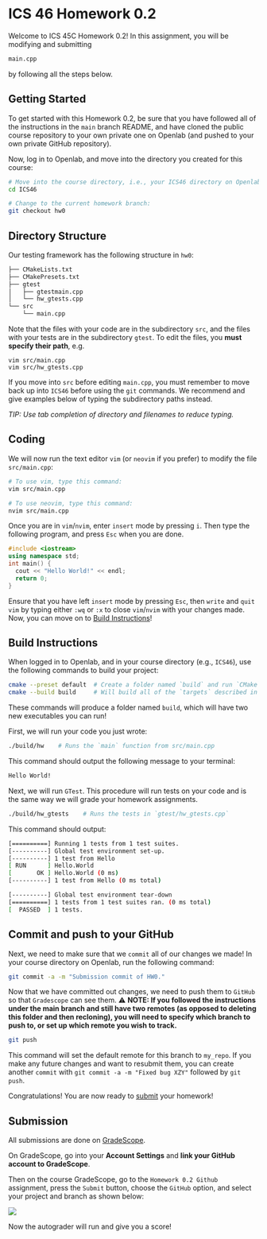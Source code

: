 # ICS 46 Homework 0.2

Welcome to ICS 45C Homework 0.2! In this assignment, you will be modifying and submitting

```bash
main.cpp
```
by following all the steps below. 

## Getting Started

To get started with this Homework 0.2, be sure that you have followed all of the instructions in the `main` branch README, and have cloned the public course repository to your own private one on Openlab (and pushed to your own private GitHub repository).

Now, log in to Openlab, and move into the directory you created for this course:

```bash
# Move into the course directory, i.e., your ICS46 directory on Openlab
cd ICS46

# Change to the current homework branch:
git checkout hw0
```

## Directory Structure

Our testing framework has the following structure in `hw0`:

```bash
├── CMakeLists.txt
├── CMakePresets.txt
├── gtest
│   ├── gtestmain.cpp
│   └── hw_gtests.cpp
└── src
    └── main.cpp
```
Note that the files with your code are in the subdirectory `src`, and the files with your tests are in the subdirectory `gtest`. To edit the files, you **must specify their path**, e.g. 
```
vim src/main.cpp
vim src/hw_gtests.cpp
```
If you move into `src` before editing `main.cpp`, you must remember to move back up into `ICS46` before using the `git` commands. We recommend and give examples below of typing the subdirectory paths instead. 

*TIP: Use tab completion of directory and filenames to reduce typing.*

## Coding

We will now run the text editor `vim` (or `neovim` if you prefer) to modify the file `src/main.cpp`:

```bash
# To use vim, type this command:
vim src/main.cpp

# To use neovim, type this command:
nvim src/main.cpp
```

Once you are in `vim`/`nvim`, enter `insert` mode by pressing `i`. Then type the following program, and press `Esc` when you are done.

```cpp
#include <iostream>
using namespace std;
int main() {
  cout << "Hello World!" << endl;
  return 0;
}
```

Ensure that you have left `insert` mode by pressing `Esc`, then `write` and `quit` `vim` by typing either `:wq` or `:x` to close `vim`/`nvim` with your changes made. Now, you can move on to [Build Instructions](#build-instructions)!

## Build Instructions

When logged in to Openlab, and in your course directory (e.g., `ICS46`),  use the following commands to build your project:

```bash
cmake --preset default  # Create a folder named `build` and run `CMake` to produce build files there
cmake --build build     # Will build all of the `targets` described in the `CMake` file
```

These commands will produce a folder named `build`, which will have two new executables you can run! 

First, we will run your code you just wrote:

```bash
./build/hw    # Runs the `main` function from src/main.cpp
```

This command should output the following message to your terminal:

```bash
Hello World!
```

Next, we will run `GTest`. This procedure will run tests on your code and is the same way we will grade your homework assignments.

```bash
./build/hw_gtests    # Runs the tests in `gtest/hw_gtests.cpp`
```

This command should output:

```bash
[==========] Running 1 tests from 1 test suites.
[----------] Global test environment set-up.
[----------] 1 test from Hello
[ RUN      ] Hello.World
[       OK ] Hello.World (0 ms)
[----------] 1 test from Hello (0 ms total)

[----------] Global test environment tear-down
[==========] 1 tests from 1 test suites ran. (0 ms total)
[  PASSED  ] 1 tests.
```

## Commit and push to your GitHub

Next, we need to make sure that we `commit` all of our changes we made! In your course directory on Openlab, run the following command:

```bash
git commit -a -m "Submission commit of HW0."
```

Now that we have committed out changes, we need to push them to `GitHub` so that `Gradescope` can see them.
:warning: **NOTE: If you followed the instructions under the main branch and still have two remotes (as opposed
to deleting this folder and then recloning), you will need to specify which branch to push to, or set up
which remote you wish to track.**

```bash
git push
```

This command will set the default remote for this branch to `my_repo`. If you make any future changes and want to resubmit them, you can create another `commit` with `git commit -a -m "Fixed bug XZY"` followed by `git push`.

Congratulations! You are now ready to [submit](#submission) your homework!

## Submission

All submissions are done on [GradeScope](https://www.gradescope.com/). 

On GradeScope, go into your **Account Settings** and **link your GitHub account to GradeScope**.

Then on the course GradeScope, go to the `Homework 0.2 Github` assignment, press the `Submit` button, choose the `GitHub` option,  and select your project and branch as shown below:

![](docs/submit_github.png)

Now the autograder will run and give you a score!
